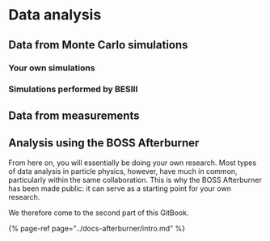 # Data analysis

## Data from Monte Carlo simulations

### Your own simulations

### Simulations performed by BESIII

## Data from measurements

## Analysis using the BOSS Afterburner

From here on, you will essentially be doing your own research. Most types of data analysis in particle physics, however, have much in common, particularly within the same collaboration. This is why the BOSS Afterburner has been made public: it can serve as a starting point for your own research.

We therefore come to the second part of this GitBook.

{% page-ref page="../docs-afterburner/intro.md" %}

